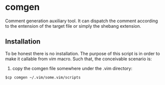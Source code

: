 # comgen

Comment generation auxiliary tool. It can dispatch the comment according to the entension of the target file or simply the shebang extension.

## Installation

To be honest there is no installation. The purpose of this script is in order to make it callable from vim macro.
Such that, the conceivable scenario is:


1. copy the comgen file somewhere under the .vim directory:
```
$cp comgen ~/.vim/some.vim/scripts
```
